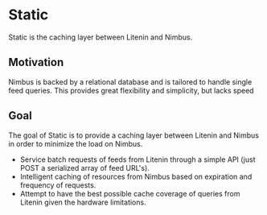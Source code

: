 # Static

Static is the caching layer between Litenin and Nimbus.

## Motivation

Nimbus is backed by a relational database and is tailored to handle single feed queries. This provides great flexibility and simplicity, but lacks speed

## Goal

The goal of Static is to provide a caching layer between Litenin and Nimbus in order to minimize the load on Nimbus.

- Service batch requests of feeds from Litenin through a simple API (just POST a serialized array of feed URL's).
- Intelligent caching of resources from Nimbus based on expiration and frequency of requests.
- Attempt to have the best possible cache coverage of queries from Litenin given the hardware limitations.
